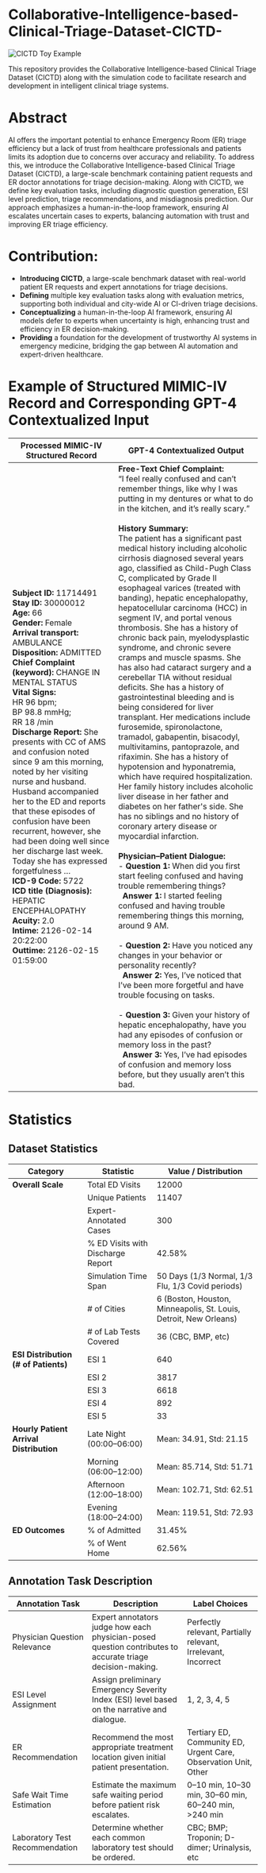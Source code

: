 # Collaborative-Intelligence-based-Clinical-Triage-Dataset-CICTD-

![CICTD Toy Example](https://github.com/user-attachments/assets/c4df408d-fbfa-4613-945f-f35cc544c67e)

This repository provides the Collaborative Intelligence-based Clinical Triage Dataset (CICTD) along with the simulation code to facilitate research and development in intelligent clinical triage systems.


# Abstract

AI offers the important potential to enhance Emergency Room (ER) triage efficiency  but a lack of trust from healthcare professionals and patients limits its adoption due to concerns over accuracy and reliability. To address this, we introduce the Collaborative Intelligence-based Clinical Triage Dataset (CICTD), a large-scale benchmark containing patient requests and ER doctor annotations for triage decision-making. Along with CICTD, we define key evaluation tasks, including diagnostic question generation, ESI level prediction, triage recommendations, and misdiagnosis prediction. Our approach emphasizes a human-in-the-loop framework, ensuring AI escalates uncertain cases to experts, balancing automation with trust and improving ER triage efficiency.

# Contribution:

- **Introducing CICTD**, a large-scale benchmark dataset with real-world patient ER requests and expert annotations for triage decisions.
- **Defining** multiple key evaluation tasks along with evaluation metrics, supporting both individual and city-wide AI or CI-driven triage decisions.
- **Conceptualizing** a human-in-the-loop AI framework, ensuring AI models defer to experts when uncertainty is high, enhancing trust and efficiency in ER decision-making.
- **Providing** a foundation for the development of trustworthy AI systems in emergency medicine, bridging the gap between AI automation and expert-driven healthcare.

# Example of Structured MIMIC-IV Record and Corresponding GPT-4 Contextualized Input
| **Processed MIMIC-IV Structured Record** | **GPT-4 Contextualized Output** |
| --- | --- |
| **Subject ID:** 11714491<br>**Stay ID:** 30000012<br>**Age:** 66<br>**Gender:** Female<br>**Arrival transport:** AMBULANCE<br>**Disposition:** ADMITTED<br>**Chief Complaint (keyword):** CHANGE IN MENTAL STATUS<br>**Vital Signs:**<br>HR 96 bpm;<br>BP 98.8 mmHg;<br>RR 18 /min<br>**Discharge Report:** She presents with CC of AMS and confusion noted since 9 am this morning, noted by her visiting nurse and husband. Husband accompanied her to the ED and reports that these episodes of confusion have been recurrent, however, she had been doing well since her discharge last week. Today she has expressed forgetfulness …<br>**ICD-9 Code:** 5722<br>**ICD title (Diagnosis):** HEPATIC ENCEPHALOPATHY<br>**Acuity:** 2.0<br>**Intime:** 2126-02-14 20:22:00<br>**Outtime:** 2126-02-15 01:59:00 | **Free-Text Chief Complaint:**<br>“I feel really confused and can’t remember things, like why I was putting in my dentures or what to do in the kitchen, and it’s really scary.”<br><br>**History Summary:**<br>The patient has a significant past medical history including alcoholic cirrhosis diagnosed several years ago, classified as Child-Pugh Class C, complicated by Grade II esophageal varices (treated with banding), hepatic encephalopathy, hepatocellular carcinoma (HCC) in segment IV, and portal venous thrombosis. She has a history of chronic back pain, myelodysplastic syndrome, and chronic severe cramps and muscle spasms. She has also had cataract surgery and a cerebellar TIA without residual deficits. She has a history of gastrointestinal bleeding and is being considered for liver transplant. Her medications include furosemide, spironolactone, tramadol, gabapentin, bisacodyl, multivitamins, pantoprazole, and rifaximin. She has a history of hypotension and hyponatremia, which have required hospitalization. Her family history includes alcoholic liver disease in her father and diabetes on her father's side. She has no siblings and no history of coronary artery disease or myocardial infarction.<br><br>**Physician–Patient Dialogue:**<br>- **Question 1:** When did you first start feeling confused and having trouble remembering things?<br>&nbsp;&nbsp;**Answer 1:** I started feeling confused and having trouble remembering things this morning, around 9 AM.<br><br>- **Question 2:** Have you noticed any changes in your behavior or personality recently?<br>&nbsp;&nbsp;**Answer 2:** Yes, I’ve noticed that I’ve been more forgetful and have trouble focusing on tasks.<br><br>- **Question 3:** Given your history of hepatic encephalopathy, have you had any episodes of confusion or memory loss in the past?<br>&nbsp;&nbsp;**Answer 3:** Yes, I’ve had episodes of confusion and memory loss before, but they usually aren’t this bad. |


# Statistics

## Dataset Statistics

| **Category**                            | **Statistic**               | **Value / Distribution**                                    |
| --------------------------------------------- | --------------------------------- | ----------------------------------------------------------------- |
| **Overall Scale**                       | Total ED Visits                   | 12000                                                             |
|                                               | Unique Patients                   | 11407                                                             |
|                                               | Expert-Annotated Cases            | 300                                                               |
|                                               | % ED Visits with Discharge Report | 42.58%                                                            |
|                                               | Simulation Time Span              | 50 Days (1/3 Normal, 1/3 Flu, 1/3 Covid periods)                  |
|                                               | # of Cities                       | 6 (Boston, Houston, Minneapolis, St. Louis, Detroit, New Orleans) |
|                                               | # of Lab Tests Covered            | 36 (CBC, BMP, etc)                                                |
| **ESI Distribution (# of Patients)**    | ESI 1                             | 640                                                               |
|                                               | ESI 2                             | 3817                                                              |
|                                               | ESI 3                             | 6618                                                              |
|                                               | ESI 4                             | 892                                                               |
|                                               | ESI 5                             | 33                                                                |
| **Hourly Patient Arrival Distribution** | Late Night (00:00–06:00)         | Mean: 34.91, Std: 21.15                                           |
|                                               | Morning (06:00–12:00)            | Mean: 85.714, Std: 51.71                                          |
|                                               | Afternoon (12:00–18:00)          | Mean: 102.71, Std: 62.51                                          |
|                                               | Evening (18:00–24:00)            | Mean: 119.51, Std: 72.93                                          |
| **ED Outcomes**                         | % of Admitted                     | 31.45%                                                            |
|                                               | % of Went Home                    | 62.56%                                                            |

## Annotation Task Description

| Annotation Task               | Description                                                                                     | Label Choices                                                  |
|------------------------------|-------------------------------------------------------------------------------------------------|----------------------------------------------------------------|
| Physician Question Relevance | Expert annotators judge how each physician-posed question contributes to accurate triage decision-making. | Perfectly relevant, Partially relevant, Irrelevant, Incorrect |
| ESI Level Assignment         | Assign preliminary Emergency Severity Index (ESI) level based on the narrative and dialogue.     | 1, 2, 3, 4, 5                                                  |
| ER Recommendation            | Recommend the most appropriate treatment location given initial patient presentation.            | Tertiary ED, Community ED, Urgent Care, Observation Unit, Other |
| Safe Wait Time Estimation    | Estimate the maximum safe waiting period before patient risk escalates.                         | 0–10 min, 10–30 min, 30–60 min, 60–240 min, >240 min          |
| Laboratory Test Recommendation | Determine whether each common laboratory test should be ordered.                                 | CBC; BMP; Troponin; D-dimer; Urinalysis, etc                  |
